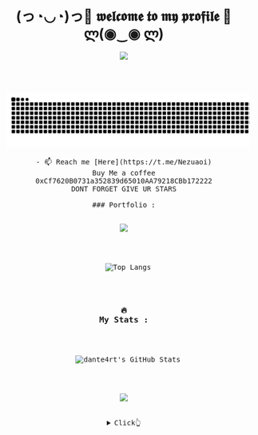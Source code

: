 
<body>
  <center>
<h1 align="center"> (っ◔◡◔)っ💖 𝖜𝖊𝖑𝖈𝖔𝖒𝖊 𝖙𝖔 𝖒𝖞 𝖕𝖗𝖔𝖋𝖎𝖑𝖊  💖ლ(◉‿◉ ლ) </h1>

<div align="center">

<img src="https://readme-typing-svg.demolab.com?font=Inconsolata&weight=500&size=50&duration=4000&pause=300&color=A7A459&center=true&vCenter=true&multiline=true&repeat=false&random=false&width=1300&height=140&lines=Hello+hello;I'm+Himiko%2C+a+newbie+and+airdrop+hunter+%E2%9C%A9" width="70%" />
<br><br>
<pre>

<div align="center">
  <img  src="https://raw.githubusercontent.com/dipdown/dipdown/main/grid-snake.svg"
       alt="snake" />
</div>
- 📫 Reach me [Here](https://t.me/Nezuaoi)
Buy Me a coffee
0xCf7620B0731a352839d65010AA79218CBb172222
DONT FORGET GIVE UR STARS
<!---
himiko3939/himiko3939 is a ✨ special ✨ repository because its `README.md` (this file) appears on your GitHub profile.
You can click the Preview link to take a look at your changes.
--->
### Portfolio :

![](http://github-profile-summary-cards.vercel.app/api/cards/repos-per-language?username=dipdown&theme=algolia)
<p align="center">
  <img src="https://github-readme-stats.vercel.app/api/top-langs/?username=himiko3939&theme=algolia&layout=compact" alt="Top Langs"/>
</p>

### :fire: My Stats :
<p align="center">
  <img src="https://github-readme-stats.vercel.app/api?username=himiko3939&show_icons=true&theme=algolia" alt="dante4rt's GitHub Stats"/>
</p>

![](http://github-profile-summary-cards.vercel.app/api/cards/profile-details?username=himiko3939&theme=algolia)

<details>
  <summary>Click👆</summary>
  <pre>
  🤷‍♂️
  </pre>
</details>
